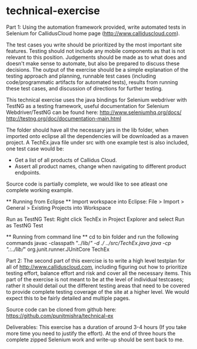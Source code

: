 # technical-exercise
Part 1:
Using the automation framework provided, write automated tests in Selenium for CallidusCloud home page (http://www.calliduscloud.com). 

The test cases you write should be prioritized by the most important site features. Testing should not include any mobile components as that is not relevant to this position. Judgements should be made as to what does and doesn't make sense to automate, but also be prepared to discuss these decisions. The output of the exercise should be a simple explanation of the testing approach and planning, runnable test cases (including code/programmatic artifacts for automated tests), results from running these test cases, and discussion of directions for further testing. 

This technical exercise uses the java bindings for Selenium webdriver with TestNG as a testing framework, useful documentation for Selenium Webdriver/TestNG can be found here:
http://www.seleniumhq.org/docs/
http://testng.org/doc/documentation-main.html

The folder should have all the necessary jars in the lib folder, when imported onto eclipse all the dependencies will be downloaded as a maven project. A TechEx.java file under src with one example test is also included, one test case would be: 
- Get a list of all products of Callidus Cloud.
- Assert all product names, change when navigating to different product endpoints. 

Source code is partially complete, we would like to see atleast one complete working example. 

** Running from Eclipse **
Import workspace into Eclipse:
File > Import > General > Existing Projects into Workspace

Run as TestNG Test:
Right click TechEx in Project Explorer and select Run as TestNG Test

** Running from command line **
cd to bin folder and run the following commands
javac -classpath "../lib/*" -d ./ ../src/TechEx.java
java -cp ".:../lib/*" org.junit.runner.JUnitCore TechEx

Part 2:
The second part of this exercise is to write a high level testplan for all of http://www.calliduscloud.com, including figuring out how to prioritize testing effort, balance effort and risk and cover all the necessary items. This part of the exercise is not meant to be at the level of individual testcases; rather it should detail out the different testing areas that need to be covered to provide complete testing coverage of the site at a higher level. We would expect this to be fairly detailed and multiple pages.

Source code can be cloned from github here: 
https://github.com/punitmishra/technical-ex

Deliverables: This exercise has a duration of around 3-4 hours (If you take more time you need to justify the effort). At the end of three hours the complete zipped Selenium work and write-up should be sent back to me. 
